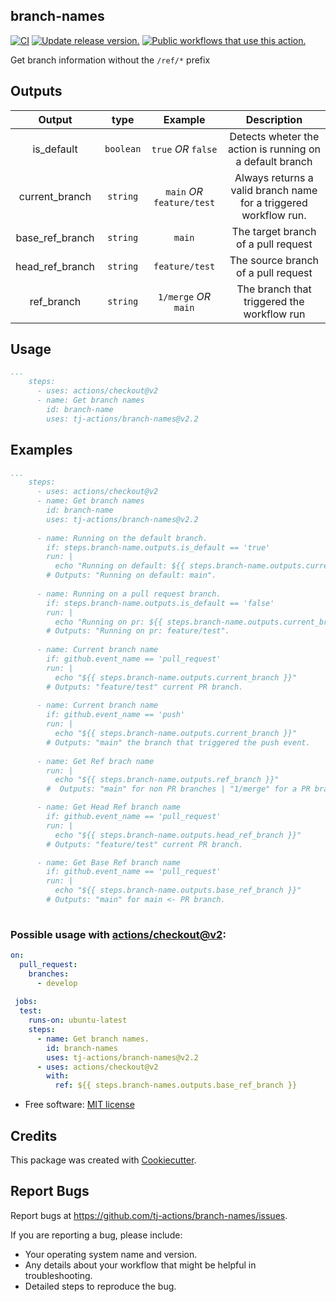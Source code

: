 branch-names
------------

[![CI](https://github.com/tj-actions/branch-names/workflows/CI/badge.svg)](https://github.com/tj-actions/branch-names/actions?query=workflow%3ACI) [![Update release version.](https://github.com/tj-actions/branch-names/actions/workflows/sync-release-version.yml/badge.svg)](https://github.com/tj-actions/branch-names/actions/workflows/sync-release-version.yml) <a href="https://github.com/search?q=tj-actions+branch-names+path%3A.github%2Fworkflows+language%3AYAML&type=code" target="_blank" title="Public workflows that use this action."><img src="https://img.shields.io/endpoint?url=https%3A%2F%2Fapi-git-master.endbug.vercel.app%2Fapi%2Fgithub-actions%2Fused-by%3Faction%3Dtj-actions%2Fbranch-names%26badge%3Dtrue" alt="Public workflows that use this action."></a>

Get branch information without the `/ref/*` prefix

## Outputs

|   Output             |    type      |  Example                    |  Description                                                      |
|:--------------------:|:------------:|:---------------------------:|:-----------------------------------------------------------------:|
|  is_default          |  `boolean`   |  `true` *OR* `false`        |  Detects wheter the action is running on a default branch         |
|  current_branch      |  `string`    |  `main` *OR* `feature/test` |  Always returns a valid branch name for a triggered workflow run. |
|  base_ref_branch     |  `string`    |  `main`                     |  The target branch of a pull request                              |
|  head_ref_branch     |  `string`    |  `feature/test`             |  The source branch of a pull request                              |
|  ref_branch          |  `string`    |  `1/merge` *OR* `main`      |  The branch that triggered the workflow run                       |


## Usage 

```yaml
...
    steps:
      - uses: actions/checkout@v2
      - name: Get branch names
        id: branch-name
        uses: tj-actions/branch-names@v2.2
```

## Examples

```yaml
...
    steps:
      - uses: actions/checkout@v2
      - name: Get branch names
        id: branch-name
        uses: tj-actions/branch-names@v2.2
        
      - name: Running on the default branch.
        if: steps.branch-name.outputs.is_default == 'true'
        run: |
          echo "Running on default: ${{ steps.branch-name.outputs.current_branch }}"
        # Outputs: "Running on default: main".
      
      - name: Running on a pull request branch.
        if: steps.branch-name.outputs.is_default == 'false'
        run: |
          echo "Running on pr: ${{ steps.branch-name.outputs.current_branch }}"
        # Outputs: "Running on pr: feature/test".
      
      - name: Current branch name
        if: github.event_name == 'pull_request'
        run: |
          echo "${{ steps.branch-name.outputs.current_branch }}"
        # Outputs: "feature/test" current PR branch.
      
      - name: Current branch name
        if: github.event_name == 'push'
        run: |
          echo "${{ steps.branch-name.outputs.current_branch }}"
        # Outputs: "main" the branch that triggered the push event.
      
      - name: Get Ref brach name
        run: |
          echo "${{ steps.branch-name.outputs.ref_branch }}"
        #  Outputs: "main" for non PR branches | "1/merge" for a PR branch

      - name: Get Head Ref branch name
        if: github.event_name == 'pull_request'
        run: |
          echo "${{ steps.branch-name.outputs.head_ref_branch }}"
        # Outputs: "feature/test" current PR branch.

      - name: Get Base Ref branch name
        if: github.event_name == 'pull_request'
        run: |
          echo "${{ steps.branch-name.outputs.base_ref_branch }}"
        # Outputs: "main" for main <- PR branch.
      
```


### Possible usage with [actions/checkout@v2](https://github.com/actions/checkout):

```yaml
on:
  pull_request:
    branches:
      - develop
    
 jobs:
  test:
    runs-on: ubuntu-latest
    steps:
      - name: Get branch names.
        id: branch-names
        uses: tj-actions/branch-names@v2.2
      - uses: actions/checkout@v2
        with:
          ref: ${{ steps.branch-names.outputs.base_ref_branch }}
```


* Free software: [MIT license](LICENSE)


Credits
-------

This package was created with [Cookiecutter](https://github.com/cookiecutter/cookiecutter).



Report Bugs
-----------

Report bugs at https://github.com/tj-actions/branch-names/issues.

If you are reporting a bug, please include:

* Your operating system name and version.
* Any details about your workflow that might be helpful in troubleshooting.
* Detailed steps to reproduce the bug.
